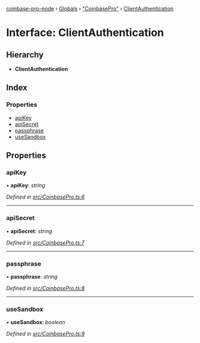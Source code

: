 [coinbase-pro-node](../README.md) › [Globals](../globals.md) › ["CoinbasePro"](../modules/_coinbasepro_.md) › [ClientAuthentication](_coinbasepro_.clientauthentication.md)

# Interface: ClientAuthentication

## Hierarchy

- **ClientAuthentication**

## Index

### Properties

- [apiKey](_coinbasepro_.clientauthentication.md#apikey)
- [apiSecret](_coinbasepro_.clientauthentication.md#apisecret)
- [passphrase](_coinbasepro_.clientauthentication.md#passphrase)
- [useSandbox](_coinbasepro_.clientauthentication.md#usesandbox)

## Properties

### apiKey

• **apiKey**: _string_

_Defined in [src/CoinbasePro.ts:6](https://github.com/bennyn/coinbase-pro-node/blob/64d8e93/src/CoinbasePro.ts#L6)_

---

### apiSecret

• **apiSecret**: _string_

_Defined in [src/CoinbasePro.ts:7](https://github.com/bennyn/coinbase-pro-node/blob/64d8e93/src/CoinbasePro.ts#L7)_

---

### passphrase

• **passphrase**: _string_

_Defined in [src/CoinbasePro.ts:8](https://github.com/bennyn/coinbase-pro-node/blob/64d8e93/src/CoinbasePro.ts#L8)_

---

### useSandbox

• **useSandbox**: _boolean_

_Defined in [src/CoinbasePro.ts:9](https://github.com/bennyn/coinbase-pro-node/blob/64d8e93/src/CoinbasePro.ts#L9)_
